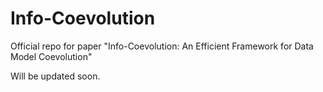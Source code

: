 # Info-Coevolution
Official repo for paper "Info-Coevolution: An Efficient Framework for Data Model Coevolution"

Will be updated soon.
